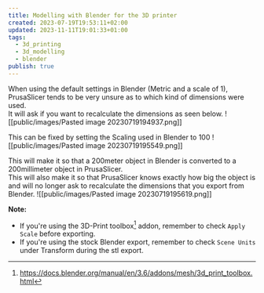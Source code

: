 ```yaml
---
title: Modelling with Blender for the 3D printer
created: 2023-07-19T19:53:11+02:00
updated: 2023-11-11T19:01:33+01:00
tags:
  - 3d_printing
  - 3d_modelling
  - blender
publish: true
---
```

When using the default settings in Blender (Metric and a scale of 1), PrusaSlicer tends to be very unsure as to which kind of dimensions were used.  
It will ask if you want to recalculate the dimensions as seen below.
![[public/images/Pasted image 20230719194937.png]]

This can be fixed by setting the Scaling used in Blender to 100
![[public/images/Pasted image 20230719195549.png]]

This will make it so that a 200meter object in Blender is converted to a 200millimeter object in PrusaSlicer.  
This will also make it so that PrusaSlicer knows exactly how big the object is and will no longer ask to recalculate the dimensions that you export from Blender.
![[public/images/Pasted image 20230719195619.png]]

**Note:**
* If you're using the 3D-Print toolbox[^3d_print_toolbox-link] addon, remember to check `Apply Scale` before exporting.
* If you're using the stock Blender export, remember to check `Scene Units` under Transform during the stl export.


[^3d_print_toolbox-link]: https://docs.blender.org/manual/en/3.6/addons/mesh/3d_print_toolbox.html
